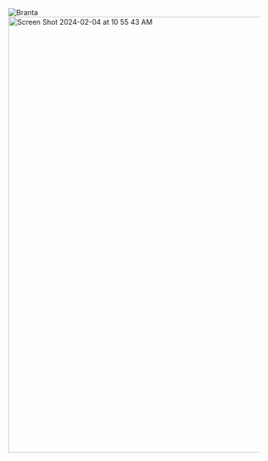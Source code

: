 <picture>
  <source media="(prefers-color-scheme: dark)" srcset="assets/goldwhitecropped.png">
  <source media="(prefers-color-scheme: light)" srcset="assets/goldblackcropped.jpg">
  <img alt="Branta" src="Branta/Assets/goldblackcropped.jpg">
</picture>


  <img width="873" alt="Screen Shot 2024-02-04 at 10 55 43 AM" src="https://raw.githubusercontent.com/BrantaOps/design/main/WalletArchitecture/Wallet%20Architecture.png">
